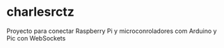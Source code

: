 # charlesrctz
Proyecto para conectar Raspberry Pi y microconroladores com Arduino y Pic con WebSockets
